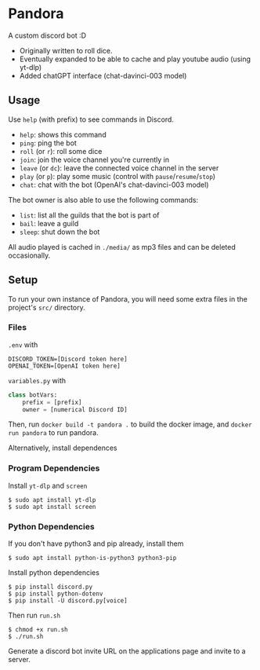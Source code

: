 # Pandora
A custom discord bot :D

 - Originally written to roll dice.
 - Eventually expanded to be able to cache and play youtube audio (using yt-dlp)
 - Added chatGPT interface (chat-davinci-003 model)


## Usage
Use `help` (with prefix) to see commands in Discord.

 - `help`: shows this command
 - `ping`: ping the bot
 - `roll` (or `r`): roll some dice
 - `join`: join the voice channel you're currently in
 - `leave` (or `dc`): leave the connected voice channel in the server
 - `play` (or `p`): play some music (control with `pause`/`resume`/`stop`)
 - `chat`: chat with the bot (OpenAI's chat-davinci-003 model)

The bot owner is also able to use the following commands:
 - `list`: list all the guilds that the bot is part of
 - `bail`: leave a guild
 - `sleep`: shut down the bot


All audio played is cached in `./media/` as mp3 files and can be deleted occasionally.


## Setup
To run your own instance of Pandora, you will need some extra files in the project's `src/` directory.

### Files

`.env` with
```
DISCORD_TOKEN=[Discord token here]
OPENAI_TOKEN=[OpenAI token here]
```

`variables.py` with
```py
class botVars:
    prefix = [prefix]
    owner = [numerical Discord ID]
```

Then, run `docker build -t pandora .` to build the docker image, and `docker run pandora` to run pandora.

Alternatively, install dependences 

### Program Dependencies

Install `yt-dlp` and `screen`
```
$ sudo apt install yt-dlp
$ sudo apt install screen
```

### Python Dependencies

If you don't have python3 and pip already, install them
```
$ sudo apt install python-is-python3 python3-pip
```

Install python dependencies
```
$ pip install discord.py
$ pip install python-dotenv
$ pip install -U discord.py[voice]
```

Then run `run.sh`
```
$ chmod +x run.sh
$ ./run.sh
```

Generate a discord bot invite URL on the applications page and invite to a server. 
